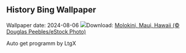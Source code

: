 ## History Bing Wallpaper
Wallpaper date: 2024-08-06
![](https://www.bing.com/th?id=OHR.MolokiniHawaii_EN-IN4587072198_UHD.jpg&w=1000)Download: [Molokini, Maui, Hawaii (© Douglas Peebles/eStock Photo)](https://www.bing.com/th?id=OHR.MolokiniHawaii_EN-IN4587072198_UHD.jpg)

Auto get programm by LtgX
